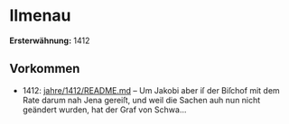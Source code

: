 # Ilmenau

**Ersterwähnung:** 1412

## Vorkommen
- 1412: [jahre/1412/README.md](../jahre/1412/README.md) – Um Jakobi aber iſ der Biſchof mit dem
Rate darum nah Jena gereiſt, und weil die Sachen auh
nun nicht geändert wurden, hat der Graf von Schwa...
